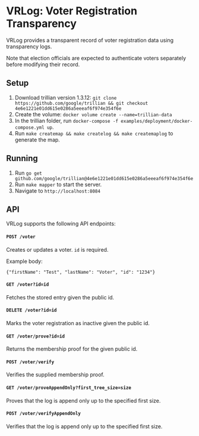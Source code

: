# VRLog: Voter Registration Transparency

VRLog provides a transparent record of voter registration data using transparency logs.

Note that election officials are expected to authenticate voters separately before modifying their record.

## Setup

1. Download trillian version 1.3.12: `git clone https://github.com/google/trillian && git checkout 4e6e1221e01dd615e0286a5eeeaf6f974e354f6e`
2. Create the volume: `docker volume create --name=trillian-data`
3. In the trillian folder, run `docker-compose -f examples/deployment/docker-compose.yml up`.
4. Run `make createmap && make createlog && make createmaplog` to generate the map.

## Running

1. Run `go get github.com/google/trillian@4e6e1221e01dd615e0286a5eeeaf6f974e354f6e`
2. Run `make mapper` to start the server.
3. Navigate to `http://localhost:8084`

## API

VRLog supports the following API endpoints:

#### `POST /voter`

Creates or updates a voter. `id` is required.

Example body:

`{"firstName": "Test", "lastName": "Voter", "id": "1234"}`

#### `GET /voter?id=id`

Fetches the stored entry given the public id.

#### `DELETE /voter?id=id`

Marks the voter registration as inactive given the public id.

#### `GET /voter/prove?id=id`

Returns the membership proof for the given public id.

#### `POST /voter/verify`

Verifies the supplied membership proof.

#### `GET /voter/proveAppendOnly?first_tree_size=size`

Proves that the log is append only up to the specified first size.

#### `POST /voter/verifyAppendOnly`

Verifies that the log is append only up to the specified first size.
